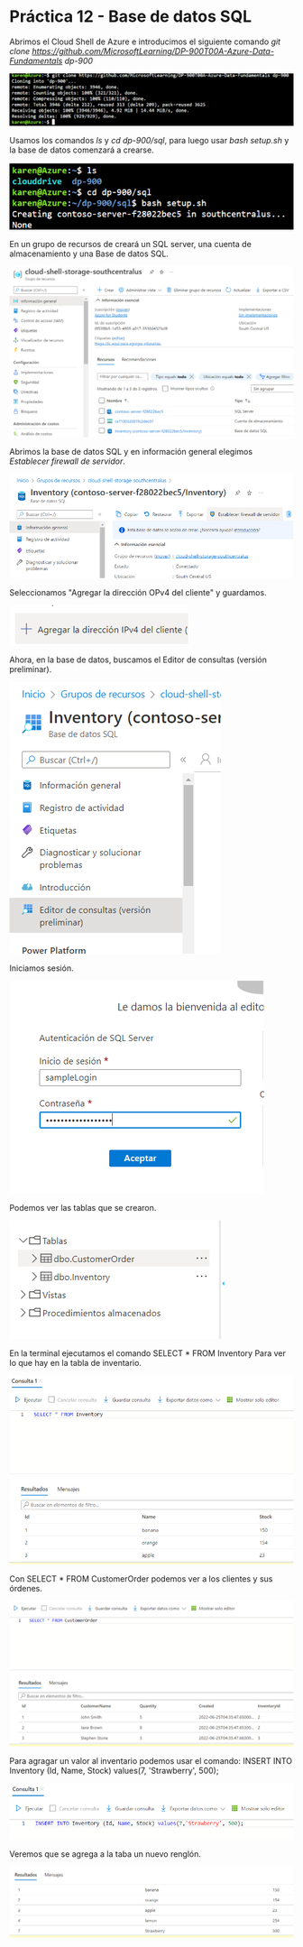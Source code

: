 # Práctica 12 - Base de datos SQL

Abrimos el Cloud Shell de Azure e introducimos el siguiente comando
_git clone https://github.com/MicrosoftLearning/DP-900T00A-Azure-Data-Fundamentals dp-900_

![Práctica 12 - parte 1](imagenes\p12p1.png)

Usamos los comandos _ls_ y _cd dp-900/sql_, para luego usar _bash setup.sh_ y la base de datos comenzará a crearse.

![Práctica 12 - parte 2](imagenes\p12p2.png)

En un grupo de recursos de creará un SQL server, una cuenta de almacenamiento y una Base de datos SQL.

![Práctica 12 - parte 3](imagenes\p12p3.png)

Abrimos la base de datos SQL y en información general elegimos _Establecer firewall de servidor_.

![Práctica 12 - parte 4](imagenes\p12p4.png)

Seleccionamos "Agregar la dirección OPv4 del cliente" y guardamos.

![Práctica 12 - parte 5](imagenes\p12p5.png)

Ahora, en la base de datos, buscamos el Editor de consultas (versión preliminar).

![Práctica 12 - parte 6](imagenes\p12p6.png)

Iniciamos sesión.

![Práctica 12 - parte 7](imagenes\p12p7.png)

Podemos ver las tablas que se crearon.

![Práctica 12 - parte 8](imagenes\p12p8.png)

En la terminal ejecutamos el comando 
SELECT * FROM Inventory
Para ver lo que hay en la tabla de inventario.

![Práctica 12 - parte 9](imagenes\p12p9.png)

Con SELECT * FROM CustomerOrder podemos ver a los clientes y sus órdenes.

![Práctica 12 - parte 10](imagenes\p12p10.png)

Para agragar un valor al inventario podemos usar el comando:
INSERT INTO Inventory (Id, Name, Stock) values(7, 'Strawberry', 500);

![Práctica 12 - parte 11](imagenes\p12p11.png)

Veremos que se agrega a la taba un nuevo renglón.

![Práctica 12 - parte 12](imagenes\p12p12.png)